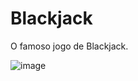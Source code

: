 # Blackjack

O famoso jogo de Blackjack.

![image](https://github.com/fael0306/blackjack/assets/25599308/6e2ad042-3242-4533-9314-c0175f600d5a)
